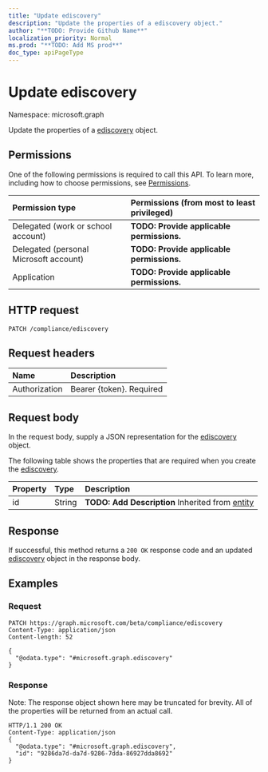 ```yaml
---
title: "Update ediscovery"
description: "Update the properties of a ediscovery object."
author: "**TODO: Provide Github Name**"
localization_priority: Normal
ms.prod: "**TODO: Add MS prod**"
doc_type: apiPageType
---
```


# Update ediscovery

Namespace: microsoft.graph

Update the properties of a [ediscovery](../resources/ediscovery.md) object.

## Permissions
One of the following permissions is required to call this API. To learn more, including how to choose permissions, see [Permissions](/concepts/permissions-reference.md).

|Permission type|Permissions (from most to least privileged)|
|:---|:---|
|Delegated (work or school account)|**TODO: Provide applicable permissions.**|
|Delegated (personal Microsoft account)|**TODO: Provide applicable permissions.**|
|Application|**TODO: Provide applicable permissions.**|

## HTTP request
<!-- {
  "blockType": "ignored"
}
-->
``` http
PATCH /compliance/ediscovery
```

## Request headers
|Name|Description|
|:---|:---|
|Authorization|Bearer {token}. Required|

## Request body
In the request body, supply a JSON representation for the [ediscovery](../resources/ediscovery.md) object.

The following table shows the properties that are required when you create the [ediscovery](../resources/ediscovery.md).

|Property|Type|Description|
|:---|:---|:---|
|id|String|**TODO: Add Description** Inherited from [entity](../resources/entity.md)|



## Response
If successful, this method returns a `200 OK` response code and an updated [ediscovery](../resources/ediscovery.md) object in the response body.

## Examples

### Request
<!-- {
  "blockType": "request",
  "name": "update_ediscovery"
}
-->
``` http
PATCH https://graph.microsoft.com/beta/compliance/ediscovery
Content-Type: application/json
Content-length: 52

{
  "@odata.type": "#microsoft.graph.ediscovery"
}
```

### Response
Note: The response object shown here may be truncated for brevity. All of the properties will be returned from an actual call.
<!-- {
  "blockType": "response",
  "truncated": true
}
-->
``` http
HTTP/1.1 200 OK
Content-Type: application/json
{
  "@odata.type": "#microsoft.graph.ediscovery",
  "id": "9286da7d-da7d-9286-7dda-86927dda8692"
}
```


